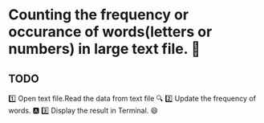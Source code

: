# Counting the frequency or occurance of words(letters or numbers) in large text file. 📄


## TODO
1️⃣ Open text file.Read the data from text file 🔍
2️⃣ Update the frequency of words. 🅰️
3️⃣ Display the result in Terminal. 😄